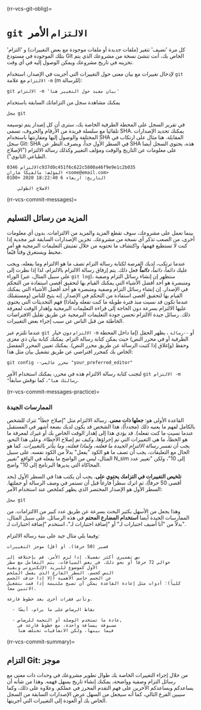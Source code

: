 (rr-vcs-git-oblig)=
# `git الالتزام` الأمر

كل مرة 'تضيف' تتغير (ملفات جديدة أو ملفات موجودة مع بعض التغييرات) و 'التزام' بتلك الموجودة في مستودع Git الخاص بك، أنت تنشئ نسخة من مشروعك الذي يتم تخزينه في تاريخ مشروعك ويمكن الوصول إليه في أي وقت.

لإدخال تغييرات مع بيان معنى حول التغييرات التي أجريت في الإصدار، استخدام `git الالتزام` مع علامة `-m` (m للرسالة):

```
git الالتزام -m 'بيان مفيد حول التغيير هنا'
```

يمكنك مشاهدة سجل من التزاماتك السابقة باستخدام

```
سجل git
```

في تقرير السجل على المحطة الطرفية الخاصة بك، سترى أن كل إصدار يتم توسيمه تلقائيا مع سلسلة فريدة من الأرقام والحروف، تسمى SHA. يمكنك تحديد الإصدارات المختلفة والوصول إليها ومقارنتها باستخدام SHA المقابلة. هنا مثال على ارتكاب في سجل Git: SHA في السطر الأول جداً، وبصرف النظر عن SHA هذه، يحتوي السجل أيضا على معلومات عن التاريخ والوقت ومؤلف التغيير وكذلك رسالة الالتزام ("الإصلاح الطباعي الثانوي").

```
الالتزام 0346c937d0c451f6c622c5800a46f9e9e1c2b035
المؤلف: مالفيكا شاران <some@email.com>
التاريخ: اربعاء 6 18:22:40 2020 +0100

    الاصلاح الطولي

```

(rr-vcs-commit-messages)=
## المزيد من رسائل التسليم

بينما تعمل على مشروعك، سوف تقطع المزيد والمزيد من الالتزامات. بدون أي معلومات أخرى، من الصعب تذكر أي نسخة من مشروعك. تخزين الإصدارات السابقة غير مجدية إذا كنت لا تستطيع فهمها، واكتشاف ما تحتويه من خلال تفتيش التعليمات البرمجية هو أمر محبط ويستغرق وقتاً قيّماً.

عندما ترتكب، لديك الفرصة لكتابة رسالة التزام تصف ما هو الالتزام وما يفعله، ويجب عليك دائماً، *دائماً،* **_دائماً_** فعل ذلك. يتم إرفاق رسالة الالتزام بالالتزام، لذا إذا نظرت إلى الوراء (على سبيل المثال، عبر `git log`)، ستظهر إن إنشاء رسائل التزام وصفية ومتبصرة هو أحد أفضل الأشياء التي يمكنك القيام بها لتحقيق أقصى استفادة من التحكم في الإصدار. إن إنشاء رسائل التزام وصفية ومتبصرة هو أحد أفضل الأشياء التي يمكنك القيام بها لتحقيق أقصى استفادة من التحكم في الإصدار. إنه يتيح للناس (ومستقبلك عندما تكون قد نسيت منذ فترة طويلة ما كنت تفعله ولماذا) فهم التحديثات التي يحتوي عليها الالتزام بسرعة دون الحاجة إلى قراءة التعليمات البرمجية وإهدار الوقت لمعرفة ذلك. رسائل جيدة الالتزام تحسن جودة التعليمات البرمجية عن طريق تقليل الافتراضات الخاطئة من قبل الناس عن سبب إجراء بعض التغييرات.

عندما تلتزم عبر `git الالتزام` دون خيار `-m` أو `--رسالة` ، يظهر الحقل (إما داخل المحطة الطرفية أو في محرر النص) حيث يمكن كتابة رسالة التزام. يمكنك كتابة بيان ذي مغزى وحفظ (وإغلاق إذا كتبت الرسالة عن طريق محرر النص). يمكنك تعيين المحرر المفضل الخاص بك كمحرر افتراضي عن طريق تشغيل بيان مثل هذا:

```
git config --محرر عالمي "your_preferred_editor"
```

لتجنب كتابة رسالة الالتزام هذه في محرر، يمكنك استخدام الأمر `git الالتزام -m "رسالتك هنا"`، كما نوقش سابقاً.

(rr-vcs-commit-messages-practice)=
### الممارسات الجيدة

القاعدة الأولى هو: **جعلها ذات معنى**. رسالة الالتزام مثل "إصلاح خطأ" تترك للشخص بالكامل لفهم ما يعنيه ذلك (مجدداً)، هذا الشخص قد يكون لديك بضعة أشهر في المستقبل عندما نسيت ما كنت تفعله). قد يؤدي هذا إلى إهدار الوقت الخاص بك أو غيرك لمعرفة ما هو الخطأ، ما هي التغييرات التي تم إجراؤها، وكيف تم إصلاح الأخطاء. وعلى هذا النحو، يجب أن *تفسر رسالة الالتزام الجيدة ما فعلته، ولماذا فعلته، وما يتأثر بالتغييرات*. كما هو الحال مع التعليقات، يجب أن تصف ما هو الكود "يفعل" بدلاً من الكود نفسه. على سبيل المثال، ليس من الواضح ما يفعله في الواقع "تغيير N_sim إلى 10"، ولكن "تغيير عدد المحاكاة التي يديرها البرنامج إلى 10" واضح.

**تلخيص التغييرات في التزامك يحتوي على**. يجب أن يكتب هذا في السطر الأول (بحد أقصى 50 حرفاً)، ثم اترك سطراً فارغاً قبل أن تستمر في وصف الرسالة أو جملتها. السطر الأول هو الإصدار المختصر الذي يظهر كملخص عند استخدام الأمر:

```
سجل git
```

وهذا يجعل من الأسهل بكثير البحث بسرعة عن طريق عدد كبير من الالتزامات. من الممارسات الجيدة أيضا **استخدام المضارع المحتم** في هذه الرسائل. على سبيل المثال، بدلاً من "أنا أضيف اختبارات لـ" أو "إضافة اختبارات لـ"، استخدم "إضافة اختبارات لـ".

وفيما يلي مثال جيد على بنية رسالة الالتزام:

```
قصير (50 حرفا). أو أقل) موجز التغييرات

نص تفسيري أكثر تفصيلا، إذا لزم الأمر. قم بإختلافه إلى
حوالي 72 حرفاً أو نحو ذلك. في بعض السياقات، يتم التعامل مع سطر
الأول كموضوع للبريد الإلكتروني وبقية
النص كجسم. السطر الفارغ الذي يفصل الملخص
عن الجسم حاسم الأهمية (إلا إذا حذفت الجسم
كلياً)؛ أدوات مثل إعادة القاعدة يمكن أن تصبح ملتبسة إذا قمت بتشغيل
الاثنين معا.

وتأتي فقرات أخرى بعد خطوط فارغة.

  - نقاط الرصاص على ما يرام، أيضًا

  - عادة ما تستخدم الوصلة أو النجمة للرصاص,
    مسبوقة بمسافة واحدة، مع خطوط فارغة في
    فيما بينها، ولكن الاتفاقيات تختلف هنا
```
(rr-vcs-commit-summary)=
## التزام Git: موجز

من خلال إجراء التغييرات الخاصة بك طوال تطوير مشروعك في وحدات ذات معنى مع رسائل التزام وصفية وواضحة، يمكنك إنشاء تاريخ يسهل فهمه. وهذا من شأنه أن يساعدكم ويساعدكم الآخرين على فهم التقدم المحرز في عملكم. وعلاوة على ذلك، وكما سيبين الفرع التالي، كما أنه سيجعل من السهل عرض الإصدارات السابقة من السجل الخاص بك أو العودة إلى التغييرات التي أجريتها.
